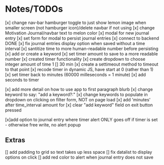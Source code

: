 # Notes/TODOs

[x] change nav-bar hamburger toggle to just show lemon image when smaller screen (not hamburger icon)/delete navbar if not using
[x] change Motivation Journal/navbar text to melon color
[x] modal for new journal entry
[x] set form for modal to persist journal entries
  [x] connect to backend DONE
  [x] fix journal entries display option when saved without a time interval
  [x] santitize time to more human-readable number before persisting
  [x] add or create a keyword
  [x] set timer amount to save to a more readable number
[x] created timer functionality
  [x] create dropdown to choose integer amount of time 1 [] 30 min
  [x] create a settimeout method to timeout to that point
  [x] recode timer in dynamic JS, have start at 0 (rather than 1)
  [x] set timer back to minutes (60000 milleseconds = 1 minute)
  [x] add seconds to timer


[x] add more detail on how to use app to first paragraph blurb
[x] change keyword to say: "add a keyword?:"
[x] change keywords to populate in dropdown on clicking on filter form, NOT on page load
[x] add 'minutes' after time_interval amount for
[x] clear "add keyword" field on exit button pressed

[x]add option to journal entry where timer alert ONLY goes off if timer is set - otherwise free write, no alert popup


## Extras
[] add padding to grid so text takes up less space
[] fix datalist to display options on click
[] add red color to alert when journal entry does not save
